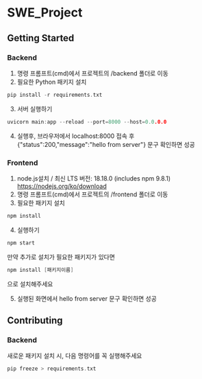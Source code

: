 # SWE_Project

## Getting Started

### Backend
1. 명령 프롬프트(cmd)에서 프로젝트의 /backend 폴더로 이동
2. 필요한 Python 패키지 설치
```c
pip install -r requirements.txt
```
3. 서버 실행하기
```c
uvicorn main:app --reload --port=8000 --host=0.0.0.0
```
4. 실행후, 브라우저에서 localhost:8000 접속 후 {"status":200,"message":"hello from server"} 문구 확인하면 성공

### Frontend
1. node.js설치 / 최신 LTS 버전: 18.18.0 (includes npm 9.8.1) https://nodejs.org/ko/download
2. 명령 프롬프트(cmd)에서 프로젝트의 /frontend 폴더로 이동
3. 필요한 패키지 설치
```c
npm install
```
4. 실행하기
```c
npm start 
```
만약 추가로 설치가 필요한 패키지가 있다면
```c
npm install [패키지이름]
```
으로 설치해주세요

5. 실행된 화면에서 hello from server 문구 확인하면 성공

## Contributing

### Backend
새로운 패키지 설치 시, 다음 명령어를 꼭 실행해주세요
```c
pip freeze > requirements.txt
```

